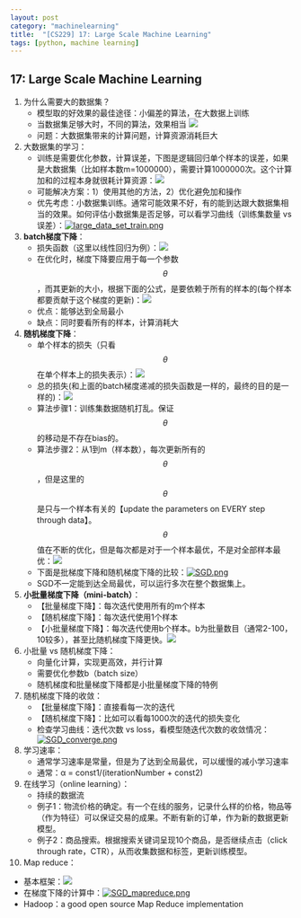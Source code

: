 ```yaml
---
layout: post
category: "machinelearning"
title:  "[CS229] 17: Large Scale Machine Learning"
tags: [python, machine learning]
---
```


<script type="text/javascript" async
  src="https://cdn.mathjax.org/mathjax/latest/MathJax.js?config=TeX-MML-AM_CHTML">
</script>

## 17: Large Scale Machine Learning

1. 为什么需要大的数据集？
   - 模型取的好效果的最佳途径：小偏差的算法，在大数据上训练
   - 当数据集足够大时，不同的算法，效果相当 ![](http://www.holehouse.org/mlclass/17_Large_Scale_Machine_Learning_files/Image.png)
   - 问题：大数据集带来的计算问题，计算资源消耗巨大
2. 大数据集的学习：
   - 训练是需要优化参数，计算误差，下图是逻辑回归单个样本的误差，如果是大数据集（比如样本数m=1000000），需要计算1000000次。这个计算加和的过程本身就很耗计算资源：![](http://www.holehouse.org/mlclass/17_Large_Scale_Machine_Learning_files/Image%20[1].png)
   - 可能解决方案：1）使用其他的方法，2）优化避免加和操作
   - 优先考虑：小数据集训练。通常可能效果不好，有的能到达跟大数据集相当的效果。如何评估小数据集是否足够，可以看学习曲线（训练集数量 vs 误差）：[![large_data_set_train.png](https://i.loli.net/2019/05/20/5ce266cabc62910771.png)](https://i.loli.net/2019/05/20/5ce266cabc62910771.png)
3. **batch梯度下降**：
   - 损失函数（这里以线性回归为例）：![](http://www.holehouse.org/mlclass/17_Large_Scale_Machine_Learning_files/Image%20[5].png)
   - 在优化时，梯度下降要应用于每一个参数$$ \theta $$，而其更新的大小，根据下面的公式，是要依赖于所有的样本的(每个样本都要贡献于这个梯度的更新)：![](http://www.holehouse.org/mlclass/17_Large_Scale_Machine_Learning_files/Image%20[7].png)
   - 优点：能够达到全局最小
   - 缺点：同时要看所有的样本，计算消耗大
4. **随机梯度下降**：
   - 单个样本的损失（只看$$ \theta $$在单个样本上的损失表示）：![](http://www.holehouse.org/mlclass/17_Large_Scale_Machine_Learning_files/Image%20[9].png)
   - 总的损失(和上面的batch梯度递减的损失函数是一样的，最终的目的是一样的)：![](http://www.holehouse.org/mlclass/17_Large_Scale_Machine_Learning_files/Image%20[10].png)
   - 算法步骤1：训练集数据随机打乱。保证$$ \theta $$的移动是不存在bias的。
   - 算法步骤2：从1到m（样本数），每次更新所有的$$ \theta $$，但是这里的$$ \theta $$是只与一个样本有关的【update the parameters on EVERY step through data】。$$ \theta $$值在不断的优化，但是每次都是对于一个样本最优，不是对全部样本最优：![](http://www.holehouse.org/mlclass/17_Large_Scale_Machine_Learning_files/Image%20[12].png)
   - 下面是批梯度下降和随机梯度下降的比较：[![SGD.png](https://i.loli.net/2019/05/20/5ce26c9fb0bd637581.png)](https://i.loli.net/2019/05/20/5ce26c9fb0bd637581.png)
   - SGD不一定能到达全局最优，可以运行多次在整个数据集上。
5. **小批量梯度下降（mini-batch）**：
   - 【批量梯度下降】：每次迭代使用所有的m个样本
   - 【随机梯度下降】：每次迭代使用1个样本
   - 【小批量梯度下降】：每次迭代使用b个样本。b为批量数目（通常2-100，10较多），甚至比随机梯度下降更快。![](http://www.holehouse.org/mlclass/17_Large_Scale_Machine_Learning_files/Image%20[17].png)
6. 小批量 vs 随机梯度下降：
   - 向量化计算，实现更高效，并行计算
   - 需要优化参数b（batch size）
   - 随机梯度和批量梯度下降都是小批量梯度下降的特例
7. 随机梯度下降的收敛：
   - 【批量梯度下降】：直接看每一次的迭代
   - 【随机梯度下降】：比如可以看每1000次的迭代的损失变化
   - 检查学习曲线：迭代次数 vs loss，看模型随迭代次数的收敛情况：[![SGD_converge.png](https://i.loli.net/2019/05/20/5ce270bc60a8381996.png)](https://i.loli.net/2019/05/20/5ce270bc60a8381996.png)
8. 学习速率：
   - 通常学习速率是常量，但是为了达到全局最优，可以缓慢的减小学习速率
   - 通常：α = const1/(iterationNumber + const2)
9. 在线学习（online learning）：
   - 持续的数据流
   - 例子1：物流价格的确定。有一个在线的服务，记录什么样的价格，物品等（作为特征）可以保证交易的成果。不断有新的订单，作为新的数据更新模型。
   - 例子2：商品搜索。根据搜索关键词呈现10个商品，是否继续点击（click through rate，CTR），从而收集数据和标签，更新训练模型。
10. Map reduce：
   - 基本框架：![](http://www.holehouse.org/mlclass/17_Large_Scale_Machine_Learning_files/Image%20[30].png)
   - 在梯度下降的计算中：[![SGD_mapreduce.png](https://i.loli.net/2019/05/20/5ce273a806c7419967.png)](https://i.loli.net/2019/05/20/5ce273a806c7419967.png)
   - Hadoop：a good open source Map Reduce implementation